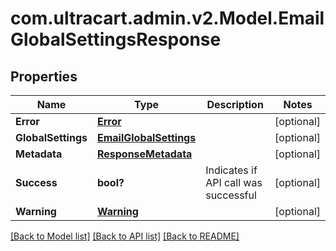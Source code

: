 # com.ultracart.admin.v2.Model.EmailGlobalSettingsResponse
## Properties

Name | Type | Description | Notes
------------ | ------------- | ------------- | -------------
**Error** | [**Error**](Error.md) |  | [optional] 
**GlobalSettings** | [**EmailGlobalSettings**](EmailGlobalSettings.md) |  | [optional] 
**Metadata** | [**ResponseMetadata**](ResponseMetadata.md) |  | [optional] 
**Success** | **bool?** | Indicates if API call was successful | [optional] 
**Warning** | [**Warning**](Warning.md) |  | [optional] 


[[Back to Model list]](../README.md#documentation-for-models) [[Back to API list]](../README.md#documentation-for-api-endpoints) [[Back to README]](../README.md)

